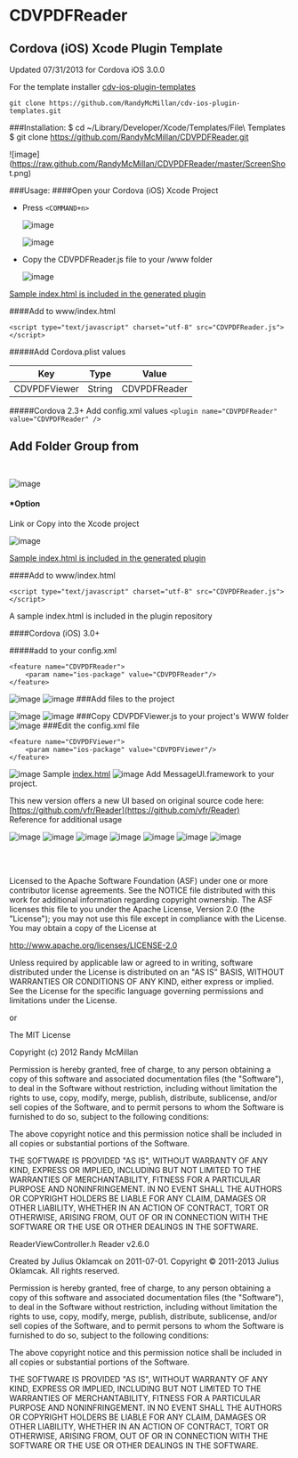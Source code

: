 CDVPDFReader
===

Cordova (iOS) Xcode Plugin Template
---

Updated 07/31/2013 for Cordova iOS 3.0.0

For the template installer [cdv-ios-plugin-templates](https://github.com/RandyMcMillan/cdv-ios-plugin-templates)

    git clone https://github.com/RandyMcMillan/cdv-ios-plugin-templates.git

###Installation:
    $ cd ~/Library/Developer/Xcode/Templates/File\ Templates
    $ git clone https://github.com/RandyMcMillan/CDVPDFReader.git

![image](https://raw.github.com/RandyMcMillan/CDVPDFReader/master/ScreenSho t.png)

###Usage:
####Open your Cordova (iOS) Xcode Project

* Press `<COMMAND+n>`    

    ![image](https://raw.github.com/RandyMcMillan/CDVPDFReader/master/ScreenShot2.png)  


    ![image](https://raw.github.com/RandyMcMillan/CDVPDFReader/master/ScreenShot3.png)  

* Copy the CDVPDFReader.js file to your /www folder

    ![image](https://raw.github.com/RandyMcMillan/CDVPDFReader/master/ScreenShot4.png)
    
[Sample index.html is included in the generated plugin](https://raw.github.com/RandyMcMillan/CDVPDFReader/master/CDVPDFReader.xctemplate/index.html)

####Add to www/index.html

`<script type="text/javascript" charset="utf-8" src="CDVPDFReader.js"></script>`




#####Add Cordova.plist values

| Key | Type | Value |
| ------------ |---| ------------- |
| CDVPDFViewer | String | CDVPDFReader |

#####Cordova 2.3+ Add config.xml values
`<plugin name="CDVPDFReader" value="CDVPDFReader" />`




Add Folder Group from 
---
`   `

![image](https://raw.github.com/RandyMcMillan/CDVPDFReader/master/CDVPDFReader.xctemplate/ScreenShot1.png)

#### *Option 

Link or Copy into the Xcode project


![image](https://raw.github.com/RandyMcMillan/CDVPDFReader/master/CDVPDFReader.xctemplate/ScreenShot2.png)
<br>

[Sample index.html is included in the generated plugin](https://raw.github.com/RandyMcMillan/CDVPDFReader/master/CDVPDFReader.xctemplate/index.html)



####Add to www/index.html

`<script type="text/javascript" charset="utf-8" src="CDVPDFReader.js"></script>`

A sample index.html is included in the plugin repository

####Cordova (iOS) 3.0+

#####add to your config.xml 

    <feature name="CDVPDFReader">
        <param name="ios-package" value="CDVPDFReader"/>
    </feature>


![image](https://raw.github.com/RandyMcMillan/CDVPDFReader/master/AddFilesToProject.png)
![image](https://raw.github.com/RandyMcMillan/CDVPDFReader/master/AddProjectsToProject2.png)
###Add files to the project

![image](https://raw.github.com/RandyMcMillan/CDVPDFReader/master/CopyJSToWWW.png)
![image](https://raw.github.com/RandyMcMillan/CDVPDFReader/master/CopyJSToWWW2.png)
###Copy CDVPDFViewer.js to your project's WWW folder
![image](https://raw.github.com/RandyMcMillan/CDVPDFReader/master/EditConfigXML.png)
###Edit the config.xml file

    <feature name="CDVPDFViewer">
        <param name="ios-package" value="CDVPDFViewer"/>
    </feature>

![image](https://raw.github.com/RandyMcMillan/CDVPDFReader/master/IndexHTML.png)
Sample [index.html](https://raw.github.com/RandyMcMillan/PDFViewer/master/index.html)
![image](https://raw.github.com/RandyMcMillan/CDVPDFReader/master/MessageUI.png)
Add MessageUI.framework to your project.



This new version offers a new UI based on original source code here: [https://github.com/vfr/Reader](https://github.com/vfr/Reader)
<br>Reference for additional usage 

![image](https://raw.github.com/RandyMcMillan/CDVPDFReader/master/viewportrait.png)
![image](https://raw.github.com/RandyMcMillan/CDVPDFReader/master/viewportrait2.png)
![image](https://raw.github.com/RandyMcMillan/CDVPDFReader/master/ipadlandscapeview.png)
![image](https://raw.github.com/RandyMcMillan/CDVPDFReader/master/ipadlandscapeview2.png)
![image](https://raw.github.com/RandyMcMillan/CDVPDFReader/master/ipadlandscapeview3.png)
![image](https://raw.github.com/RandyMcMillan/CDVPDFReader/master/ipadlandscapeview4.png)
![image](https://raw.github.com/RandyMcMillan/CDVPDFReader/master/ipadlandscapeview5.png)







<br><br>

 Licensed to the Apache Software Foundation (ASF) under one
 or more contributor license agreements.  See the NOTICE file
 distributed with this work for additional information
 regarding copyright ownership.  The ASF licenses this file
 to you under the Apache License, Version 2.0 (the
 "License"); you may not use this file except in compliance
 with the License.  You may obtain a copy of the License at
 
 http://www.apache.org/licenses/LICENSE-2.0
 
 Unless required by applicable law or agreed to in writing,
 software distributed under the License is distributed on an
 "AS IS" BASIS, WITHOUT WARRANTIES OR CONDITIONS OF ANY
 KIND, either express or implied.  See the License for the
 specific language governing permissions and limitations
 under the License.
 
 
 or 
 
 
 The MIT License

 Copyright (c) 2012 Randy McMillan

 Permission is hereby granted, free of charge, to any person obtaining a copy of this software and associated documentation files (the "Software"), to deal in the Software without restriction, including without limitation the rights to use, copy, modify, merge, publish, distribute, sublicense, and/or sell copies of the Software, and to permit persons to whom the Software is furnished to do so, subject to the following conditions:

 The above copyright notice and this permission notice shall be included in all copies or substantial portions of the Software.

 THE SOFTWARE IS PROVIDED "AS IS", WITHOUT WARRANTY OF ANY KIND, EXPRESS OR IMPLIED, INCLUDING BUT NOT LIMITED TO THE WARRANTIES OF MERCHANTABILITY, FITNESS FOR A PARTICULAR PURPOSE AND NONINFRINGEMENT. IN NO EVENT SHALL THE AUTHORS OR COPYRIGHT HOLDERS BE LIABLE FOR ANY CLAIM, DAMAGES OR OTHER LIABILITY, WHETHER IN AN ACTION OF CONTRACT, TORT OR OTHERWISE, ARISING FROM, OUT OF OR IN CONNECTION WITH THE SOFTWARE OR THE USE OR OTHER DEALINGS IN THE SOFTWARE.




 ReaderViewController.h
 Reader v2.6.0

 Created by Julius Oklamcak on 2011-07-01.
 Copyright © 2011-2013 Julius Oklamcak. All rights reserved.

 Permission is hereby granted, free of charge, to any person obtaining a copy
 of this software and associated documentation files (the "Software"), to deal
 in the Software without restriction, including without limitation the rights to
 use, copy, modify, merge, publish, distribute, sublicense, and/or sell copies
 of the Software, and to permit persons to whom the Software is furnished to
 do so, subject to the following conditions:

 The above copyright notice and this permission notice shall be included in all
 copies or substantial portions of the Software.

 THE SOFTWARE IS PROVIDED "AS IS", WITHOUT WARRANTY OF ANY KIND, EXPRESS
 OR IMPLIED, INCLUDING BUT NOT LIMITED TO THE WARRANTIES OF MERCHANTABILITY,
 FITNESS FOR A PARTICULAR PURPOSE AND NONINFRINGEMENT. IN NO EVENT SHALL THE
 AUTHORS OR COPYRIGHT HOLDERS BE LIABLE FOR ANY CLAIM, DAMAGES OR OTHER LIABILITY,
 WHETHER IN AN ACTION OF CONTRACT, TORT OR OTHERWISE, ARISING FROM, OUT OF OR IN
 CONNECTION WITH THE SOFTWARE OR THE USE OR OTHER DEALINGS IN THE SOFTWARE.

